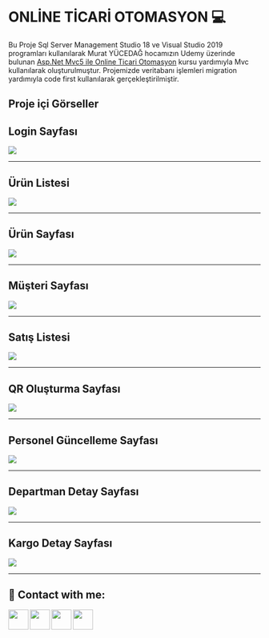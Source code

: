 
# ONLİNE TİCARİ OTOMASYON :computer:

Bu Proje Sql Server Management Studio 18 ve Visual Studio 2019 programları kullanılarak 
Murat YÜCEDAĞ hocamızın Udemy üzerinde bulunan [Asp.Net Mvc5 ile Online Ticari Otomasyon](https://www.udemy.com/course/mvconlineticariotomasyon/ "Asp.Net Mvc5 ile Online Ticari Otomasyon") kursu yardımıyla Mvc kullanılarak oluşturulmuştur. Projemizde veritabanı işlemleri migration yardımıyla code first kullanılarak gerçekleştirilmiştir.




 ## Proje içi Görseller 

## Login Sayfası
![](https://i.hizliresim.com/9g0ypl5.png)

------------

## Ürün Listesi 
![](https://i.hizliresim.com/mdg0u7m.png)

------------

## Ürün Sayfası 
![](https://i.hizliresim.com/mdg0u7m.png)

------------

## Müşteri Sayfası  
![](https://i.hizliresim.com/383ayia.png)

------------

## Satış Listesi 
![](https://i.hizliresim.com/gtvascl.png)

------------

## QR Oluşturma Sayfası 
![](https://i.hizliresim.com/ezmt1l4.png)

------------

## Personel Güncelleme Sayfası 
![](https://i.hizliresim.com/lig0g67.png)

------------

## Departman Detay Sayfası 
![](https://i.hizliresim.com/2zppenh.png)

------------


## Kargo Detay Sayfası 
![](https://i.hizliresim.com/80svykd.png)

------------






## 🔗 Contact with me:

[<img  align="left" width="40" src="https://i.hizliresim.com/exri7bb.png"  />][instagram]
[<img  align="left" width="40" src="https://i.hizliresim.com/f1rgvb3.png"  />][twitter]
[<img align="left"  width="40" src="https://i.hizliresim.com/3hvivrs.png"  />][linkedin]
[<img  align="left" width="40" src="https://i.hizliresim.com/9nz06zq.png"  />][gmail]

[instagram]: https://www.instagram.com/ugurfurkan64/
[twitter]: https://twitter.com/Furkanugur64
[linkedin]: https://www.linkedin.com/in/furkan-ugur64/
[gmail]: mailto:furkanugur64@gmail.com



